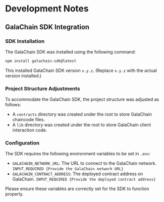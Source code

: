 # Development Notes

## GalaChain SDK Integration

### SDK Installation
The GalaChain SDK was installed using the following command:
```bash
npm install galachain-sdk@latest
```
This installed GalaChain SDK version `x.y.z`. (Replace `x.y.z` with the actual version installed.)

### Project Structure Adjustments
To accommodate the GalaChain SDK, the project structure was adjusted as follows:
- A `contracts` directory was created under the root to store GalaChain chaincode files.
- A `lib` directory was created under the root to store GalaChain client interaction code.

### Configuration
The SDK requires the following environment variables to be set in `.env`:
- `GALACHAIN_NETWORK_URL`: The URL to connect to the GalaChain network. `INPUT_REQUIRED {Provide the GalaChain network URL}`
- `GALACHAIN_CONTRACT_ADDRESS`: The deployed contract address on GalaChain. `INPUT_REQUIRED {Provide the deployed contract address}`

Please ensure these variables are correctly set for the SDK to function properly.